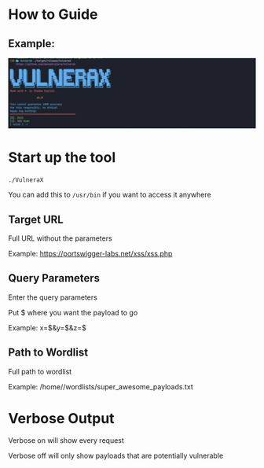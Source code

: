 # How to Guide

## Example:
![screenshot](https://github.com/aenoshrajora/VulneraX/blob/master/screenshot.png)

# Start up the tool

`./VulneraX`

You can add this to `/usr/bin` if you want to access it anywhere

## Target URL

Full URL without the parameters

Example: https://portswigger-labs.net/xss/xss.php

## Query Parameters

Enter the query parameters

Put $ where you want the payload to go

Example: x=$&y=$&z=$

## Path to Wordlist

Full path to wordlist

Example: /home/<username>/wordlists/super_awesome_payloads.txt

# Verbose Output

Verbose on will show every request

Verbose off will only show payloads that are potentially vulnerable
